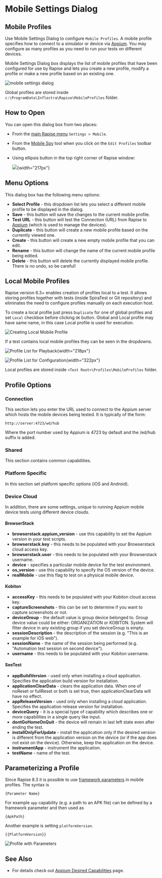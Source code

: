# Mobile Settings Dialog

## Mobile Profiles

Use Mobile Settings Dialog to configure `Mobile Profiles`. A mobile profile specifies how to connect to a simulator or device via [Appium](http://appium.io/). You may configure as many profiles as you need to run your tests on different devices.

Mobile Settings Dialog box displays the list of mobile profiles that have been configured for use by Rapise and lets you create a new profile, modify a profile or make a new profile based on an existing one.

![mobile settings dialog](./img/mobile_settings_dialog1.png)

Global profiles are stored inside `c:\ProgramData\Inflectra\Rapise\MobileProfiles` folder.

## How to Open

You can open this dialog box from two places:

- From the [main Rapise menu](menu_and_toolbars.md#settings) `Settings > Mobile`.
- From the [Mobile Spy](object_spy_mobile.md) tool when you click on the `Edit Profiles` toolbar button.
- Using ellipsis button in the top right corner of Rapise window:
    
    ![](./img/mobile_settings_dialog_open_profiles_ellipsis.png){width="217px"}

## Menu Options

This dialog box has the following menu options:

- **Select Profile** - this dropdown list lets you select a different mobile profile to be displayed in the dialog.
- **Save** - this button will save the changes to the current mobile profile.
- **Test URL** - this button will test the Connection (URL) from Rapise to [Appium](http://appium.io/) (which is used to manage the devices).
- **Duplicate** - this button will create a new mobile profile based on the currently viewed one.
- **Create** - this button will create a new empty mobile profile that you can edit.
- **Rename** - this button will change the name of the current mobile profile being edited.
- **Delete** - this button will delete the currently displayed mobile profile. There is no undo, so be careful!

## Local Mobile Profiles

Rapise version 6.3+ enables creation of profiles local to a test. It allows storing profiles together with tests (inside SpiraTest or Git repository) and eliminates the need to configure profiles manually on each execution host.

To create a local profile just press `Duplicate` for one of global profiles and set `Local` checkbox before clicking `OK` button. Global and Local profile may have same name, in this case Local profile is used for execution.

![Creating Local Mobile Profile](./img/create_local_profile_mobile.png)

If a test contains local mobile profiles they can be seen in the dropdowns.

![Profile List for Playback](./img/select_local_profile_mobile.png){width="218px"}

![Profile List for Configuration](./img/profile_list_local_global_mobile.png){width="322px"}

Local profiles are stored inside `<Test Root>\Profiles\MobileProfiles` folder.

## Profile Options

### Connection

This section lets you enter the URL used to connect to the Appium server which hosts the mobile devices being tested. It is typically of the form:

```
http://server:4723/wd/hub
```

Where the port number used by Appium is 4723 by default and the /ed/hub suffix is added.

### Shared

This section contains common capabilities.

### Platform Specific

In this section set platform specific options (iOS and Android).

### Device Cloud

In addition, there are some settings, unique to running Appium mobile device tests using different device clouds.

#### BrowserStack

- **browserstack.appium_version** - use this capability to set the Appium version in your test scripts.
- **browserstack.key** - this needs to be populated with your Browserstack cloud access key.
- **browserstack.user** - this needs to be populated with your Browserstack username.
- **device** - specifies a particular mobile device for the test environment.
- **os_version** - use this capability to specify the OS version of the device.
- **realMobile** - use this flag to test on a physical mobile device.

#### Kobiton

- **accessKey** - this needs to be populated with your Kobiton cloud access key.
- **captureScreenshots** - this can be set to determine if you want to capture screenshots or not.
- **deviceGroup** - the default value is group device belonged to. Group device value could be either: ORGANIZATION or KOBITON. System will filter device in any existing group if you set deviceGroup is empty.
- **sessionDescription** - the description of the session (e.g. "This is an example for iOS web").
- **sessionName** - the name of the session being performed (e.g. "Automation test session on second device").
- **username** - this needs to be populated with your Kobiton username.

#### SeeTest

- **appBuildVersion** - used only when installing a cloud application. Specifies the application build version for installation.
- **applicationClearData** - clears the application data. When one of noReset or fullReset or both is set true, then applicationClearData will have no effect. 
- **appReleaseVersion** - used only when installing a cloud application. Specifies the application release version for installation.
- **deviceQuery** - it is a special type of capability which describes one or more capabilities in a single query like input.
- **dontGoHomeOnQuit** - the device  will remain in last left state even after ending the test.
- **installOnlyForUpdate** - install the application only if the desired version is different from the application version on the device (or if the app does not exist on the device). Otherwise, keep the application on the device.
- **instrumentApp** - instrument the application.
- **testName** - name of the test.

## Parameterizing a Profile

Since Rapise 8.3 it is possible to use [framework parameters](Frameworks/parameters.md) in mobile profiles. The syntax is

```
{Parameter Name}
```

For example `app` capability (e.g. a path to an APK file) can be defined by a framework parameter and then used as

```
{ApkPath}
```

Another example is setting `platformVersion`.

```
{{PlatformVersion}}
```

![Profile with Parameters](./img/mobile_profile_parameters.png)

## See Also

- For details check out [Appium Desired Capabilities](http://appium.io/docs/en/writing-running-appium/caps/) page.